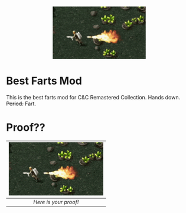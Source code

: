 <p align="center">
  <img src="proof.gif" alt="drawing" width="50%"/>
</p>

# Best Farts Mod
This is the best farts mod for C&C Remastered Collection. Hands down. ~~Period.~~ Fart.

# Proof??
| ![Proof??](proof.gif) | 
|:--:| 
| *Here is your proof!* |

